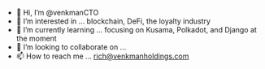 - 👋 Hi, I’m @venkmanCTO
- 👀 I’m interested in ...
blockchain, DeFi, the loyalty industry
- 🌱 I’m currently learning ...
focusing on Kusama, Polkadot, and Django at the moment
- 💞️ I’m looking to collaborate on ...
- 📫 How to reach me ...
rich@venkmanholdings.com
<!---
venkmanCTO/venkmanCTO is a ✨ special ✨ repository because its `README.md` (this file) appears on your GitHub profile.
You can click the Preview link to take a look at your changes.
--->
